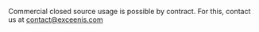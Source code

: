Commercial closed source usage is possible by contract.
For this, contact us at contact@exceenis.com
